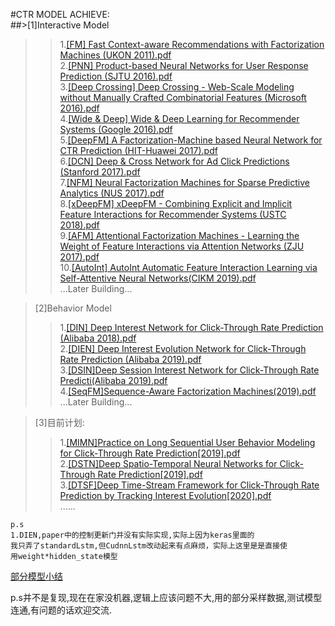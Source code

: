 #CTR MODEL ACHIEVE:  
##>[1]Interactive Model  
>>1.[[FM] Fast Context-aware Recommendations with Factorization Machines (UKON 2011).pdf](https://github.com/TIXhjq/CTR_Function/blob/master/paper/interactive/%5BFM%5D%20Fast%20Context-aware%20Recommendations%20with%20Factorization%20Machines%20(UKON%202011).pdf)  
>>2.[[PNN] Product-based Neural Networks for User Response Prediction (SJTU 2016).pdf](https://github.com/TIXhjq/CTR_Function/blob/master/paper/interactive/%5BPNN%5D%20Product-based%20Neural%20Networks%20for%20User%20Response%20Prediction%20(SJTU%202016).pdf)  
>>3.[[Deep Crossing] Deep Crossing - Web-Scale Modeling without Manually Crafted Combinatorial Features (Microsoft 2016).pdf](https://github.com/TIXhjq/CTR_Function/blob/master/paper/interactive/%5BDeep%20Crossing%5D%20Deep%20Crossing%20-%20Web-Scale%20Modeling%20without%20Manually%20Crafted%20Combinatorial%20Features%20(Microsoft%202016).pdf)  
>>4.[[Wide & Deep] Wide & Deep Learning for Recommender Systems (Google 2016).pdf](https://github.com/TIXhjq/CTR_Function/blob/master/paper/interactive/%5BWide%20%26%20Deep%5D%20Wide%20%26%20Deep%20Learning%20for%20Recommender%20Systems%20(Google%202016).pdf)  
>>5.[[DeepFM] A Factorization-Machine based Neural Network for CTR Prediction (HIT-Huawei 2017).pdf](https://github.com/TIXhjq/CTR_Function/blob/master/paper/interactive/%5BDeepFM%5D%20A%20Factorization-Machine%20based%20Neural%20Network%20for%20CTR%20Prediction%20(HIT-Huawei%202017).pdf)  
>>6.[[DCN] Deep & Cross Network for Ad Click Predictions (Stanford 2017).pdf](https://github.com/TIXhjq/CTR_Function/blob/master/paper/interactive/%5BDCN%5D%20Deep%20%26%20Cross%20Network%20for%20Ad%20Click%20Predictions%20(Stanford%202017).pdf)  
>>7.[[NFM] Neural Factorization Machines for Sparse Predictive Analytics (NUS 2017).pdf](https://github.com/TIXhjq/CTR_Function/blob/master/paper/interactive/%5BNFM%5D%20Neural%20Factorization%20Machines%20for%20Sparse%20Predictive%20Analytics%20(NUS%202017).pdf)  
>>8.[[xDeepFM] xDeepFM - Combining Explicit and Implicit Feature Interactions for Recommender Systems (USTC 2018).pdf](https://github.com/TIXhjq/CTR_Function/blob/master/paper/interactive/%5BxDeepFM%5D%20xDeepFM%20-%20Combining%20Explicit%20and%20Implicit%20Feature%20Interactions%20for%20Recommender%20Systems%20(USTC%202018).pdf)  
>>9.[[AFM] Attentional Factorization Machines - Learning the Weight of Feature Interactions via Attention Networks (ZJU 2017).pdf](https://github.com/TIXhjq/CTR_Function/blob/master/paper/interactive/%5BAFM%5D%20Attentional%20Factorization%20Machines%20-%20Learning%20the%20Weight%20of%20Feature%20Interactions%20via%20Attention%20Networks%20(ZJU%202017).pdf)  
>>10.[[AutoInt] AutoInt Automatic Feature Interaction Learning via Self-Attentive Neural Networks(CIKM 2019).pdf](https://github.com/TIXhjq/CTR_Function/blob/master/paper/interactive/%5BAutoInt%5D%20AutoInt%20Automatic%20Feature%20Interaction%20Learning%20via%20Self-Attentive%20Neural%20Networks(CIKM%202019).pdf)  
>>...Later Building...  
      
>[2]Behavior Model  
>>1.[[DIN] Deep Interest Network for Click-Through Rate Prediction (Alibaba 2018).pdf](https://github.com/TIXhjq/CTR_Function/blob/master/paper/behavior/%5BDIN%5D%20Deep%20Interest%20Network%20for%20Click-Through%20Rate%20Prediction%20(Alibaba%202018).pdf)  
>>2.[[DIEN] Deep Interest Evolution Network for Click-Through Rate Prediction (Alibaba 2019).pdf](https://github.com/TIXhjq/CTR_Function/blob/master/paper/behavior/%5BDIEN%5D%20Deep%20Interest%20Evolution%20Network%20for%20Click-Through%20Rate%20Prediction%20(Alibaba%202019).pdf)  
>>3.[[DSIN]Deep Session Interest Network for Click-Through Rate Predicti(Alibaba 2019).pdf](https://github.com/TIXhjq/CTR_Function/blob/master/paper/behavior/%5BDSIN%5DDeep%20Session%20Interest%20Network%20for%20Click-Through%20Rate%20Predicti%5B2019%5D.pdf)  
>>4.[[SeqFM]Sequence-Aware Factorization Machines(2019).pdf](https://github.com/TIXhjq/CTR_Function/blob/master/paper/behavior/%5BSeqFM%5DSequence-Aware%20Factorization%20Machines(2019).pdf)  
>>...Later Building...  
    
>[3]目前计划:  
>>1.[[MIMN]Practice on Long Sequential User Behavior Modeling for Click-Through Rate Prediction[2019].pdf](https://github.com/TIXhjq/CTR_Function/blob/master/paper/behavior/%5BMIMN%5DPractice%20on%20Long%20Sequential%20User%20Behavior%20Modeling%20for%20Click-Through%20Rate%20Prediction%5B2019%5D.pdf)  
>><building>2.[[DSTN]Deep Spatio-Temporal Neural Networks for Click-Through Rate Prediction[2019].pdf](https://github.com/TIXhjq/CTR_Function/blob/master/paper/behavior/%5BDSTN%5DDeep%20Spatio-Temporal%20Neural%20Networks%20for%20Click-Through%20Rate%20Prediction%5B2019%5D.pdf)  
>><building>3.[[DTSF]Deep Time-Stream Framework for Click-Through Rate Prediction by Tracking Interest Evolution[2020].pdf](https://github.com/TIXhjq/CTR_Function/blob/master/paper/Next%20Read/%5BDTSF%5DDeep%20Time-Stream%20Framework%20for%20Click-Through%20Rate%20Prediction%20by%20Tracking%20Interest%20Evolution%5B2020%5D.pdf)  
>>......  

    p.s  
    1.DIEN,paper中的控制更新门并没有实际实现,实际上因为keras里面的
    我只弄了standardLstm,但CudnnLstm改动起来有点麻烦，实际上这里是是直接使
    用weight*hidden_state模型  
  
  [部分模型小结](https://zhuanlan.zhihu.com/c_1145034612807028736)  
  
p.s并不是复现,现在在家没机器,逻辑上应该问题不大,用的部分采样数据,测试模型连通,有问题的话欢迎交流.
